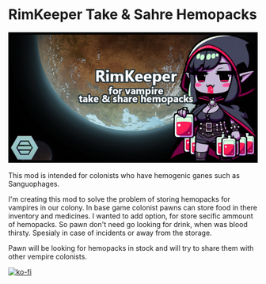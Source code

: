 # RimKeeper Take & Sahre Hemopacks 
![](About/Preview.png?raw=true)  

This mod is intended for colonists who have hemogenic ganes such as Sanguophages.

I'm creating this mod to solve the problem of storing hemopacks for vampires in our colony. In base game colonist pawns can store food in there inventory and medicines. I wanted to add option, for store secific ammount of hemopacks. So pawn don't need go looking for drink, when was blood thirsty. Spesialy in case of incidents or away from the storage.

Pawn will be looking for hemopacks in stock and will try to share them with other vempire colonists.

[![ko-fi](https://ko-fi.com/img/githubbutton_sm.svg)](https://ko-fi.com/keepercraft)
